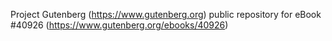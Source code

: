 Project Gutenberg (https://www.gutenberg.org) public repository for eBook #40926 (https://www.gutenberg.org/ebooks/40926)
